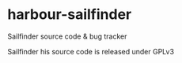 # harbour-sailfinder
Sailfinder source code &amp; bug tracker

Sailfinder his source code is released under GPLv3
